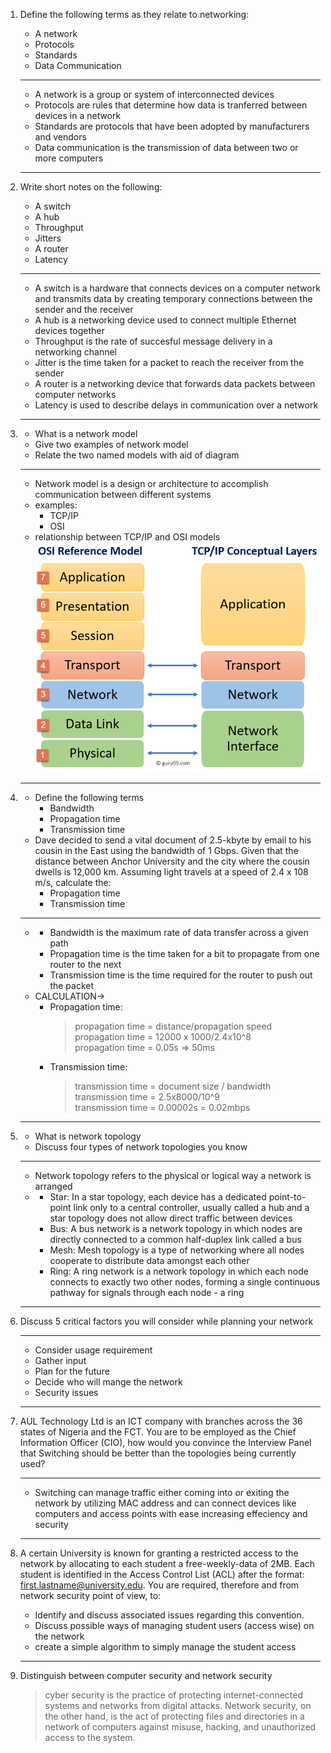 1. Define the following terms as they relate to networking:
	- A network
	- Protocols
	- Standards
	- Data Communication
	---
	- A network is a group or system of interconnected devices
	- Protocols are rules that determine how data is tranferred between devices in a network
	- Standards are protocols that have been adopted by manufacturers and vendors
	- Data communication is the transmission of data between two or more computers
	---
1. Write short notes on the following:
	- A switch
	- A hub
	- Throughput
	- Jitters
	- A router
	- Latency  
	---
	- A switch is a hardware that connects devices on a computer network and transmits data by creating temporary connections between the sender and the receiver
	- A hub is a networking device used to connect multiple Ethernet devices together
	- Throughput is the rate of succesful message delivery in a networking channel
	- Jitter is the time taken for a packet to reach the receiver from the sender
	- A router is a networking device that forwards data packets between computer networks
	- Latency is used to describe delays in communication over a network
	---
1.	- What is a network model  
	- Give two examples of network model
	- Relate the two named models with aid of diagram
	---
	- Network model is a design or architecture to accomplish communication between different systems
	-  examples:
		- TCP/IP
		- OSI
	- relationship between TCP/IP and OSI models  
		![tcp/ip and osi model similarities](./assets/tcp-ip-osi.png)
	---
1. - Define the following terms
		- Bandwidth
		- Propagation time
		- Transmission time
	- Dave decided to send a vital document of 2.5-kbyte by email to his cousin in the East using the bandwidth of 1 Gbps. Given that the distance between Anchor University and the city where the cousin dwells is 12,000 km. Assuming light travels at a speed of 2.4 x 108 m/s, calculate the:
		- Propagation time
		- Transmission time
	--- 
	-
		- Bandwidth is the maximum rate of data transfer across a given path
		- Propagation time is the time taken for a bit to propagate from one router to the next
		- Transmission time is the time required for the router to push out the packet
	-  CALCULATION->
		- Propagation time:
			>  propagation time =  distance/propagation speed  
			>  propagation time = 12000 x 1000/2.4x10^8  
			>  propagation time = 0.05s => 50ms  
		- Transmission time:
			>  transmission time = document size / bandwidth  
			>  transmission time = 2.5x8000/10^9  
			>  transmission time = 0.00002s = 0.02mbps  
	---
1. - What is network topology
	- Discuss four types of network topologies you know
	---
	- Network topology refers to the physical or logical way a network is arranged
	- 
		- Star: In a star topology, each device has a dedicated point-to-point link only to a central controller, usually called a hub and  a star topology does not allow direct traffic between devices
		- Bus: A bus network is a network topology in which nodes are directly connected to a common half-duplex link called a bus
		- Mesh: Mesh topology is a type of networking where all nodes cooperate to distribute data amongst each other
		- Ring: A ring network is a network topology in which each node connects to exactly two other nodes, forming a single continuous pathway for signals through each node - a ring
	---
1. Discuss 5 critical factors you will consider while planning your network

	---
	- Consider usage requirement 
	- Gather input
	- Plan for the future
	- Decide who will mange the network
	- Security issues
	---
1. AUL Technology Ltd is an ICT company with branches across the 36 states of Nigeria and the FCT. You are to be employed as the Chief Information Officer (CIO), how would you convince the Interview Panel that Switching should be better than the topologies being currently used?

	---
	- Switching can manage traffic either coming into or exiting the network by utilizing MAC address and can connect devices like computers and access points with ease increasing effeciency and security
	---
1. A certain University is known for granting a restricted access to the network by allocating to each student a free-weekly-data of 2MB. Each student is identified in the Access Control List (ACL) after the format: first.lastname@university.edu. You are required, therefore and from network security point of view, to:
	- Identify and discuss associated issues regarding this convention.
	- Discuss possible ways of managing student users (access wise) on the network
	- create a simple algorithm to simply manage the student access
	---
	
1. Distinguish between computer security and network security
	> cyber security is the practice of protecting internet-connected systems and networks from digital attacks. Network security, on the other hand, is the act of protecting files and directories in a network of computers against misuse, hacking, and unauthorized access to the system.